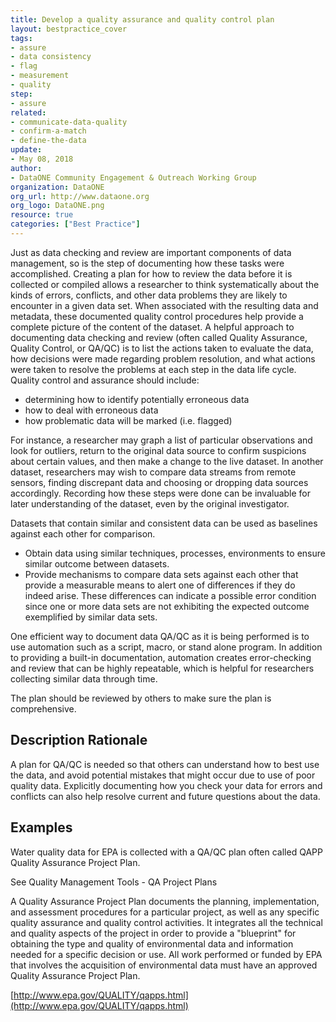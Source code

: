 ```yaml
---
title: Develop a quality assurance and quality control plan
layout: bestpractice_cover
tags:
- assure
- data consistency
- flag
- measurement
- quality
step:
- assure
related:
- communicate-data-quality
- confirm-a-match
- define-the-data
update:
- May 08, 2018
author:
- DataONE Community Engagement & Outreach Working Group
organization: DataONE
org_url: http://www.dataone.org
org_logo: DataONE.png
resource: true
categories: ["Best Practice"]
---
```



Just as data checking and review are important components of data management, so is the step of documenting how these tasks were accomplished. Creating a plan for how to review the data before it is collected or compiled allows a researcher to think systematically about the kinds of errors, conflicts, and other data problems they are likely to encounter in a given data set. When associated with the resulting data and metadata, these documented quality control procedures help provide a complete picture of the content of the dataset. A helpful approach to documenting data checking and review (often called Quality Assurance, Quality Control, or QA/QC) is to list the actions taken to evaluate the data, how decisions were made regarding problem resolution, and what actions were taken to resolve the problems at each step in the data life cycle. Quality control and assurance should include:

- determining how to identify potentially erroneous data
- how to deal with erroneous data
- how problematic data will be marked (i.e. flagged)

For instance, a researcher may graph a list of particular observations and look for outliers, return to the original data source to confirm suspicions about certain values, and then make a change to the live dataset. In another dataset, researchers may wish to compare data streams from remote sensors, finding discrepant data and choosing or dropping data sources accordingly. Recording how these steps were done can be invaluable for later understanding of the dataset, even by the original investigator.

Datasets that contain similar and consistent data can be used as baselines against each other for comparison.

- Obtain data using similar techniques, processes, environments to ensure similar outcome between datasets.
- Provide mechanisms to compare data sets against each other that provide a measurable means to alert one of differences if they do indeed arise. These differences can indicate a possible error condition since one or more data sets are not exhibiting the expected outcome exemplified by similar data sets.

One efficient way to document data QA/QC as it is being performed is to use automation such as a script, macro, or stand alone program. In addition to providing a built-in documentation, automation creates error-checking and review that can be highly repeatable, which is helpful for researchers collecting similar data through time.

The plan should be reviewed by others to make sure the plan is comprehensive.

## Description Rationale

A plan for QA/QC is needed so that others can understand how to best use the data, and avoid potential mistakes that might occur due to use of poor quality data. Explicitly documenting how you check your data for errors and conflicts can also help resolve current and future questions about the data.

## Examples

Water quality data for EPA is collected with a QA/QC plan often called QAPP Quality Assurance Project Plan.

See Quality Management Tools - QA Project Plans

A Quality Assurance Project Plan documents the planning, implementation, and assessment procedures for a particular project, as well as any specific quality assurance and quality control activities. It integrates all the technical and quality aspects of the project in order to provide a "blueprint" for obtaining the type and quality of environmental data and information needed for a specific decision or use. All work performed or funded by EPA that involves the acquisition of environmental data must have an approved Quality Assurance Project Plan.

[http://www.epa.gov/QUALITY/qapps.html](http://www.epa.gov/QUALITY/qapps.html)
